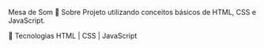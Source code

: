 Mesa de Som
🔖 Sobre
Projeto utilizando conceitos básicos de HTML, CSS e JavaScript.

🚀 Tecnologias
  HTML | CSS | JavaScript
